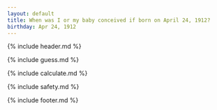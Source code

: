 ```yaml
---
layout: default
title: When was I or my baby conceived if born on April 24, 1912?
birthday: Apr 24, 1912
---
```


{% include header.md %}

{% include guess.md %}

{% include calculate.md %}

{% include safety.md %}

{% include footer.md %}



